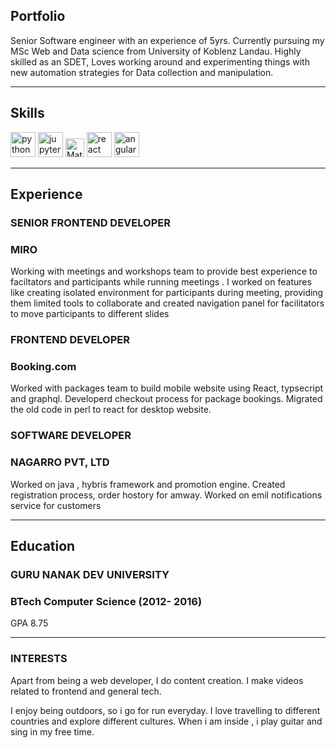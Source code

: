 ## Portfolio

Senior Software engineer with an experience of 5yrs. Currently pursuing my MSc Web and Data science from University of Koblenz Landau. Highly skilled as an SDET, Loves working around and experimenting things with new automation strategies for Data collection and manipulation. 

---

## Skills

<p align='left'>
  <img src="https://commons.wikimedia.org/wiki/File:Pythonlogo.png" alt="python" width="40" height="40">
  <img src='https://en.wikipedia.org/wiki/Project_Jupyter#/media/File:Jupyter_logo.svg' alt="jupyter notebook" width="40" height="40">
  <img src='https://en.wikipedia.org/wiki/MATLAB#/media/File:Matlab_Logo.png' height='30' width='auto' alt="Matlab">
   <img src="https://upload.wikimedia.org/wikipedia/commons/thumb/a/a7/React-icon.svg/1280px-React-icon.svg.png" alt="react" width="auto" height="40"/>
   <img src="https://angular.io/assets/images/logos/angular/angular.svg" alt="angular" width="40" height="40"/>
</p>

---

## Experience

### **SENIOR FRONTEND DEVELOPER**
### MIRO

Working with meetings and workshops team to provide best experience to faciltators and participants while running meetings . I worked on features like creating isolated environment for participants during meeting, providing them limited tools to collaborate and created navigation panel for facilitators to move participants to different slides

### **FRONTEND DEVELOPER**
### Booking.com

Worked with packages team to build mobile website using React, typsecript and graphql. Developerd checkout process for package bookings. Migrated the old code in perl to react for desktop website.

### **SOFTWARE DEVELOPER**
### NAGARRO PVT, LTD

Worked on java , hybris framework and promotion engine. Created registration process, order hostory for amway. Worked on emil notifications service for customers

---

## Education

### **GURU NANAK DEV UNIVERSITY**
### BTech Computer Science (2012- 2016)
GPA 8.75

---

### INTERESTS
Apart from being a web developer, I do content creation. I make videos related to frontend and general tech.

I enjoy being outdoors, so i go for run everyday. I love travelling to different countries and explore different cultures. When i am inside , i play guitar and sing in my free time.

